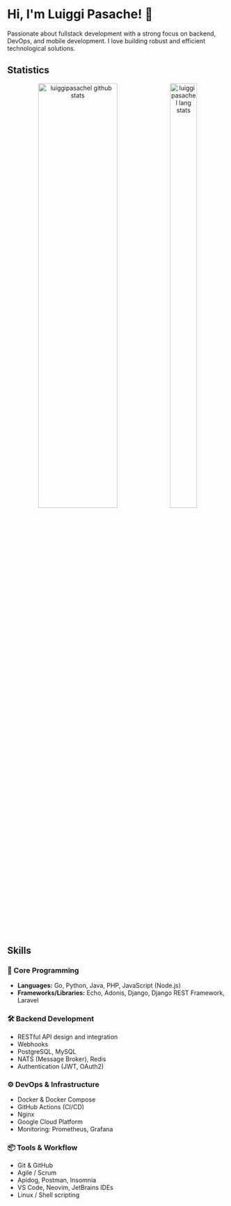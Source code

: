 # Hi, I'm Luiggi Pasache! 👋

Passionate about fullstack development with a strong focus on backend, DevOps, and mobile development. I love building robust and efficient technological solutions.

## Statistics

<p align='center'>
    <img height="50%" width="60%" src="https://github-readme-stats-lime-seven-76.vercel.app/api?username=luiggipasachel&rank_icon=github&show_icons=true&count_private=true&hide_border=true&hide=issues,contribs&locale=en" alt="luiggipasachel github stats">
    <img height="50%" width="35%" src="https://github-readme-stats-lime-seven-76.vercel.app/api/top-langs?username=luiggipasachel&count_private=true&show_icons=true&locale=en&layout=compact&hide=EJS,HTML,SCSS" alt="luiggipasachel lang stats" />
</p>

## Skills

### 🧠 Core Programming

- **Languages:** Go, Python, Java, PHP, JavaScript (Node.js)
- **Frameworks/Libraries:** Echo, Adonis, Django, Django REST Framework, Laravel

### 🛠 Backend Development

- RESTful API design and integration  
- Webhooks  
- PostgreSQL, MySQL  
- NATS (Message Broker), Redis  
- Authentication (JWT, OAuth2)

### ⚙️ DevOps & Infrastructure

- Docker & Docker Compose  
- GitHub Actions (CI/CD)  
- Nginx  
- Google Cloud Platform
- Monitoring: Prometheus, Grafana

### 📦 Tools & Workflow

- Git & GitHub  
- Agile / Scrum  
- Apidog, Postman, Insomnia
- VS Code, Neovim, JetBrains IDEs  
- Linux / Shell scripting
